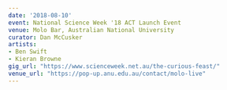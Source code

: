 ```yaml
---
date: '2018-08-10'
event: National Science Week '18 ACT Launch Event
venue: Molo Bar, Australian National University
curator: Dan McCusker
artists:
- Ben Swift
- Kieran Browne
gig_url: "https://www.scienceweek.net.au/the-curious-feast/"
venue_url: "https://pop-up.anu.edu.au/contact/molo-live"
---
```


